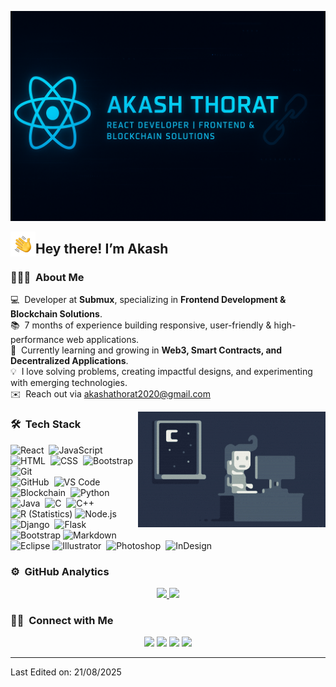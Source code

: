 <p><img src="https://github.com/akashthorat01/Akashthorat01/blob/main/assets/gitBAnner.png" alt="Akash Thorat Banner"></p>
<p><img alt="Hand Wave" src="https://raw.githubusercontent.com/AVS1508/AVS1508/master/assets/Hand%20Wave.gif" width="40" align="left"></p><h2>Hey there! I’m Akash</h2><p></p>

<h3 id="-about-me">👨🏻‍💻 &nbsp;About Me</h3>
<p>
💻 &nbsp;Developer at <b>Submux</b>, specializing in <b>Frontend Development & Blockchain Solutions</b>.<br>
📚 &nbsp;7 months of experience building responsive, user-friendly & high-performance web applications.<br>
🌱 &nbsp;Currently learning and growing in <b>Web3, Smart Contracts, and Decentralized Applications</b>.<br>
💡 &nbsp;I love solving problems, creating impactful designs, and experimenting with emerging technologies.<br>
✉️ &nbsp;Reach out via <a href="mailto:akashathorat2020@gmail.com">akashathorat2020@gmail.com</a><br>
</p>

<img alt="Night Coding" src="https://raw.githubusercontent.com/AVS1508/AVS1508/master/assets/Night-Coding.gif" align="right">

<h3 id="-tech-stack">🛠 &nbsp;Tech Stack</h3>
<p>
<img src="https://img.shields.io/badge/-React-05122A?style=flat&logo=react" alt="React">&nbsp;
<img src="https://img.shields.io/badge/-JavaScript-05122A?style=flat&logo=javascript" alt="JavaScript">&nbsp;
<img src="https://img.shields.io/badge/-HTML-05122A?style=flat&logo=HTML5" alt="HTML">&nbsp;
<img src="https://img.shields.io/badge/-CSS-05122A?style=flat&logo=CSS3&logoColor=1572B6" alt="CSS">&nbsp;
<img src="https://img.shields.io/badge/-Bootstrap-05122A?style=flat&logo=bootstrap&logoColor=563D7C" alt="Bootstrap">
<img src="https://img.shields.io/badge/-Git-05122A?style=flat&logo=git" alt="Git">&nbsp; <br>
<img src="https://img.shields.io/badge/-GitHub-05122A?style=flat&logo=github" alt="GitHub">&nbsp;
<img src="https://img.shields.io/badge/-VS Code-05122A?style=flat&logo=visual-studio-code&logoColor=007ACC" alt="VS Code">&nbsp;
<img src="https://img.shields.io/badge/-Blockchain-05122A?style=flat&logo=ethereum" alt="Blockchain">&nbsp;
<img src="https://img.shields.io/badge/-Python-05122A?style=flat&amp;logo=python" alt="Python">&nbsp;
<img src="https://img.shields.io/badge/-Java-05122A?style=flat&amp;logo=Java&amp;logoColor=FFA518" alt="Java">&nbsp;
<img src="https://img.shields.io/badge/-C-05122A?style=flat&amp;logo=C&amp;logoColor=A8B9CC" alt="C">&nbsp;
<img src="https://img.shields.io/badge/-C++-05122A?style=flat&amp;logo=C%2B%2B&amp;logoColor=00599C" alt="C++">&nbsp;</br>
<img src="https://img.shields.io/badge/-R-05122A?style=flat&amp;logo=R&amp;logoColor=276DC3" alt="R (Statistics)">
<img src="https://img.shields.io/badge/-Node.js-05122A?style=flat&amp;logo=node.js" alt="Node.js">&nbsp;
<img src="https://img.shields.io/badge/-Django-05122A?style=flat&amp;logo=django&amp;logoColor=092E20" alt="Django">&nbsp;
<img src="https://img.shields.io/badge/-Flask-05122A?style=flat&amp;logo=flask" alt="Flask">&nbsp;
<img src="https://img.shields.io/badge/-Bootstrap-05122A?style=flat&amp;logo=bootstrap&amp;logoColor=563D7C" alt="Bootstrap">
<img src="https://img.shields.io/badge/-Markdown-05122A?style=flat&amp;logo=markdown" alt="Markdown"></br>
<img src="https://img.shields.io/badge/-Eclipse-05122A?style=flat&amp;logo=eclipse-ide&amp;logoColor=2C2255" alt="Eclipse">
<img src="https://img.shields.io/badge/-Illustrator-05122A?style=flat&amp;logo=adobe-illustrator" alt="Illustrator">&nbsp;
<img src="https://img.shields.io/badge/-Photoshop-05122A?style=flat&amp;logo=adobe-photoshop" alt="Photoshop">&nbsp;
<img src="https://img.shields.io/badge/-InDesign-05122A?style=flat&amp;logo=adobe-indesign" alt="InDesign"></p>


<h3 id="️-github-analytics">⚙️ &nbsp;GitHub Analytics</h3>
<p align="center">
<a href="https://github.com/akashthorat01">
  <img height="180em" src="https://github-readme-stats-eight-theta.vercel.app/api?username=akashthorat01&show_icons=true&theme=algolia&include_all_commits=true&count_private=true"/>
  <img height="180em" src="https://github-readme-stats-eight-theta.vercel.app/api/top-langs/?username=akashthorat01&layout=compact&langs_count=8&theme=algolia"/>
</a>
</p>

<h3 id="-connect-with-me">🤝🏻 &nbsp;Connect with Me</h3>
<p align="center">
<a href="https://www.linkedin.com/in/akashthorat01"><img src="https://img.shields.io/badge/-Akash%20Thorat-0077B5?style=flat&logo=Linkedin&logoColor=white"></a>
<a href="mailto:akashathorat2020@gmail.com"><img src="https://img.shields.io/badge/-akashathorat2020@gmail.com-D14836?style=flat&logo=Gmail&logoColor=white"></a>
<a href="https://github.com/akashthorat01"><img src="https://img.shields.io/badge/-@akashthorat01-181717?style=flat&logo=GitHub&logoColor=white"></a>
<a href="https://facebook.com/akashthorat001"><img src="https://img.shields.io/badge/-@Akashthorat001-1877F2?style=flat&amp;logo=Facebook&amp;logoColor=white"></a>
</p>

<hr>
<p>Last Edited on: 21/08/2025</p>
